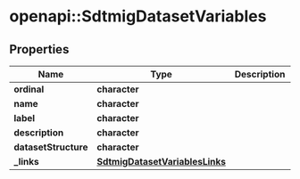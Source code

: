 # openapi::SdtmigDatasetVariables


## Properties
Name | Type | Description | Notes
------------ | ------------- | ------------- | -------------
**ordinal** | **character** |  | [optional] 
**name** | **character** |  | [optional] 
**label** | **character** |  | [optional] 
**description** | **character** |  | [optional] 
**datasetStructure** | **character** |  | [optional] 
**_links** | [**SdtmigDatasetVariablesLinks**](SdtmigDatasetVariablesLinks.md) |  | [optional] 


